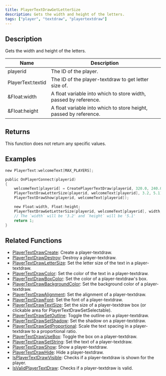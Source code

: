 ```yaml
---
title: PlayerTextDrawGetLetterSize
description: Gets the width and height of the letters.
tags: ["player", "textdraw", "playertextdraw"]
---
```


<VersionWarn version='omp v1.1.0.2612' />

## Description

Gets the width and height of the letters.

| Name    | Description            |
| ------- | ---------------------- |
| playerid | The ID of the player. |
| PlayerText:textid   | The ID of the player-textdraw to get letter size of. |
| &Float:width  | A float variable into which to store width, passed by reference. |
| &Float:height | A float variable into which to store height, passed by reference. |

## Returns

This function does not return any specific values.

## Examples

```c
new PlayerText:welcomeText[MAX_PLAYERS];

public OnPlayerConnect(playerid)
{
    welcomeText[playerid] = CreatePlayerTextDraw(playerid, 320.0, 240.0, "Welcome to my OPEN.MP server");
    PlayerTextDrawLetterSize(playerid, welcomeText[playerid], 3.2, 5.1);
    PlayerTextDrawShow(playerid, welcomeText[playerid]);

    new Float:width, Float:height;
    PlayerTextDrawGetLetterSize(playerid, welcomeText[playerid], width, height);
    // The `width` will be '3.2' and `height` will be '5.1'
    return 1;
}
```

## Related Functions

- [PlayerTextDrawCreate](PlayerTextDrawCreate): Create a player-textdraw.
- [PlayerTextDrawDestroy](PlayerTextDrawDestroy): Destroy a player-textdraw.
- [PlayerTextDrawLetterSize](PlayerTextDrawLetterSize): Set the letter size of the text in a player-textdraw.
- [PlayerTextDrawColor](PlayerTextDrawColor): Set the color of the text in a player-textdraw.
- [PlayerTextDrawBoxColor](PlayerTextDrawBoxColor): Set the color of a player-textdraw's box.
- [PlayerTextDrawBackgroundColor](PlayerTextDrawBackgroundColor): Set the background color of a player-textdraw.
- [PlayerTextDrawAlignment](PlayerTextDrawAlignment): Set the alignment of a player-textdraw.
- [PlayerTextDrawFont](PlayerTextDrawFont): Set the font of a player-textdraw.
- [PlayerTextDrawTextSize](PlayerTextDrawTextSize): Set the size of a player-textdraw box (or clickable area for PlayerTextDrawSetSelectable).
- [PlayerTextDrawSetOutline](PlayerTextDrawSetOutline): Toggle the outline on a player-textdraw.
- [PlayerTextDrawSetShadow](PlayerTextDrawSetShadow): Set the shadow on a player-textdraw.
- [PlayerTextDrawSetProportional](PlayerTextDrawSetProportional): Scale the text spacing in a player-textdraw to a proportional ratio.
- [PlayerTextDrawUseBox](PlayerTextDrawUseBox): Toggle the box on a player-textdraw.
- [PlayerTextDrawSetString](PlayerTextDrawSetString): Set the text of a player-textdraw.
- [PlayerTextDrawShow](PlayerTextDrawShow): Show a player-textdraw.
- [PlayerTextDrawHide](PlayerTextDrawHide): Hide a player-textdraw.
- [IsPlayerTextDrawVisible](IsPlayerTextDrawVisible): Checks if a player-textdraw is shown for the player.
- [IsValidPlayerTextDraw](IsValidPlayerTextDraw): Checks if a player-textdraw is valid.
